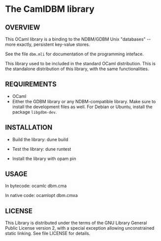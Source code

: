 # The CamlDBM library

## OVERVIEW

This OCaml library is a binding to the NDBM/GDBM Unix "databases" -- more exactly, persistent key-value stores.

See the file `dbm.mli` for documentation of the programming inteface.

This library used to be included in the standard OCaml distribution. This is the standalone distribution of this library, with the same functionalities.


## REQUIREMENTS

* OCaml
* Either the GDBM library or any NDBM-compatible library.  Make sure to install the development files as well.  For Debian or Ubuntu, install the package `libgdbm-dev`.


## INSTALLATION

* Build the library:
       dune build

* Test the library:
       dune runtest

* Install the library with opam pin


## USAGE

In bytecode:
     ocamlc dbm.cma <other bytecode files>

In native code:
     ocamlopt dbm.cmxa <other bytecode files>


## LICENSE

This Library is distributed under the terms of the GNU Library General Public License version 2, with a special exception allowing unconstrained static linking.  See file LICENSE for details.
